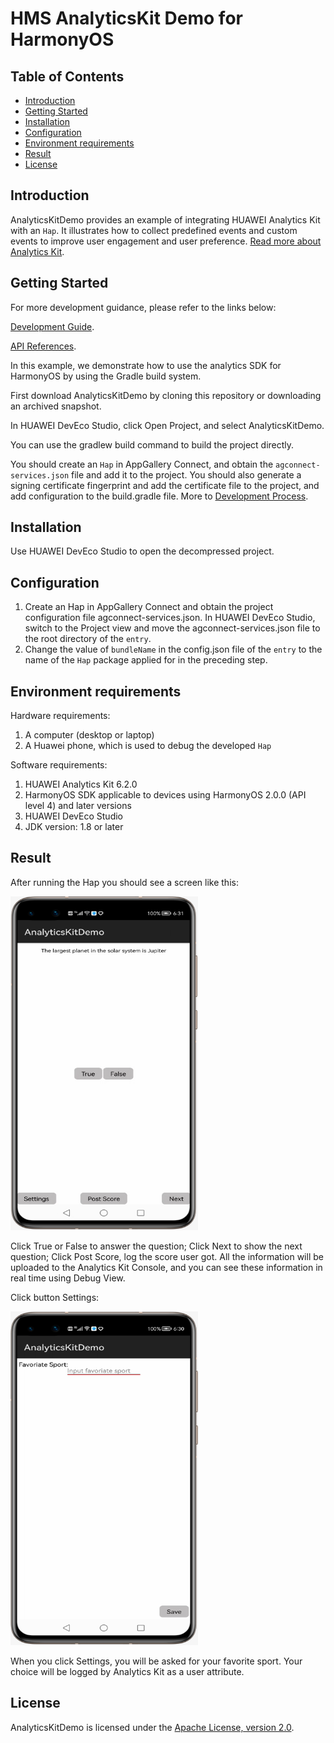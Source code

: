# HMS AnalyticsKit Demo for HarmonyOS


## Table of Contents

* [Introduction](#introduction)
* [Getting Started](#getting-started)
* [Installation](#installation)
* [Configuration ](#configuration )
* [Environment requirements](#environment-requirements)
* [Result](#result)
* [License](#license)


## Introduction
AnalyticsKitDemo provides an example of integrating HUAWEI Analytics Kit with an `Hap`. It illustrates how to collect predefined events and custom events to improve user engagement and user preference.
[Read more about Analytics Kit](https://developer.huawei.com/consumer/en/doc/development/HMSCore-Guides/introduction-0000001050745149).

## Getting Started

For more development guidance, please refer to the links below:

[Development Guide](https://developer.huawei.com/consumer/en/doc/development/HMSCore-Guides/introduction-0000001050745149).

[API References](https://developer.huawei.com/consumer/en/doc/development/HMSCore-References/overview-0000001077819400).

In this example, we demonstrate how to use the analytics SDK for HarmonyOS by using the Gradle build system.

First download AnalyticsKitDemo by cloning this repository or downloading an archived snapshot.

In HUAWEI DevEco Studio, click Open Project, and select AnalyticsKitDemo.

You can use the gradlew build command to build the project directly.

You should create an `Hap` in AppGallery Connect, and obtain the `agconnect-services.json` file and add it to the project. You should also generate a signing certificate fingerprint and add the certificate file to the project, and add configuration to the build.gradle file.  More to [Development Process](https://developer.huawei.com/consumer/en/doc/development/HMSCore-Guides-V5/android-dev-process-0000001050163813).


## Installation
Use HUAWEI DevEco Studio to open the decompressed project.

## Configuration
1. Create an Hap in AppGallery Connect and obtain the project configuration file agconnect-services.json. In HUAWEI DevEco Studio, switch to the Project view and move the agconnect-services.json file to the root directory of the `entry`.
2. Change the value of `bundleName` in the config.json file of the `entry` to the name of the `Hap` package applied for in the preceding step.

## Environment requirements
Hardware requirements:
1. A computer (desktop or laptop)
2. A Huawei phone, which is used to debug the developed `Hap`

Software requirements:
1. HUAWEI Analytics Kit 6.2.0
2. HarmonyOS SDK applicable to devices using HarmonyOS 2.0.0 (API level 4) and later versions
3. HUAWEI DevEco Studio
4. JDK version: 1.8 or later

## Result
After running the Hap you should see a screen like this:

<img src="./images/screen_0.PNG" height="534" width="300" style="max-width:100%;">

Click True or False to answer the question; Click Next to show the next question; Click Post Score, log the score user got. All the information will be uploaded to the Analytics Kit Console, and you can see these information in real time using Debug View.

Click button Settings:

<img src="./images/screen_1.PNG" height="534" width="300" style="max-width:100%;">

When you click Settings, you will be asked for your favorite sport. Your choice will be logged by Analytics Kit as a user attribute.

##  License
AnalyticsKitDemo is licensed under the [Apache License, version 2.0](http://www.apache.org/licenses/LICENSE-2.0).
